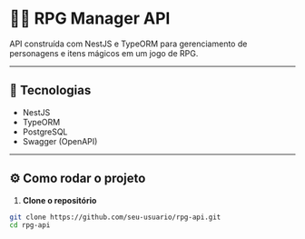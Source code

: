 # 🧙‍♂️ RPG Manager API

API construída com NestJS e TypeORM para gerenciamento de personagens e itens mágicos em um jogo de RPG.

---

## 🚀 Tecnologias

- NestJS
- TypeORM
- PostgreSQL
- Swagger (OpenAPI)

---

## ⚙️ Como rodar o projeto

1. **Clone o repositório**
```bash
git clone https://github.com/seu-usuario/rpg-api.git
cd rpg-api
